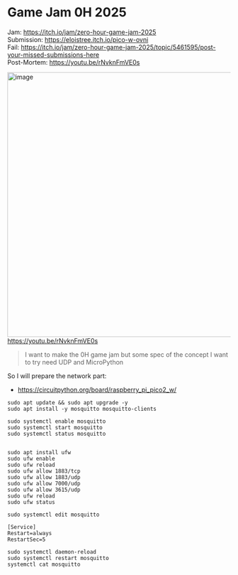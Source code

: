 # Game Jam 0H 2025

Jam: https://itch.io/jam/zero-hour-game-jam-2025  
Submission: https://eloistree.itch.io/pico-w-ovni  
Fail: https://itch.io/jam/zero-hour-game-jam-2025/topic/5461595/post-your-missed-submissions-here  
Post-Mortem: https://youtu.be/rNvknFmVE0s   

[<img width="1067" height="596" alt="image" src="https://github.com/user-attachments/assets/376d988d-42d7-4949-b760-24f83ccaf93b" />](https://youtu.be/rNvknFmVE0s)  
https://youtu.be/rNvknFmVE0s


> I want to make the 0H game jam but some spec of the concept I want to try need UDP and MicroPython

So I will prepare the network part:
- https://circuitpython.org/board/raspberry_pi_pico2_w/


```
sudo apt update && sudo apt upgrade -y 
sudo apt install -y mosquitto mosquitto-clients
```


```
sudo systemctl enable mosquitto
sudo systemctl start mosquitto
sudo systemctl status mosquitto
```

```

sudo apt install ufw
sudo ufw enable
sudo ufw reload
sudo ufw allow 1883/tcp
sudo ufw allow 1883/udp
sudo ufw allow 7000/udp
sudo ufw allow 3615/udp
sudo ufw reload
sudo ufw status

```


```
sudo systemctl edit mosquitto

[Service]
Restart=always
RestartSec=5

sudo systemctl daemon-reload
sudo systemctl restart mosquitto
systemctl cat mosquitto

```


